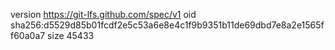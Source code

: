 version https://git-lfs.github.com/spec/v1
oid sha256:d5529d85b01fcdf2e5c53a6e8e4c1f9b9351b11de69dbd7e8a2e1565ff60a0a7
size 45433
